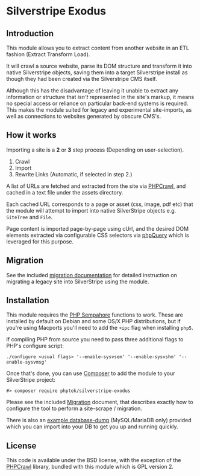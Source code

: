 # Silverstripe Exodus

## Introduction

This module allows you to extract content from another website in an ETL fashion (Extract Transform Load).

It will crawl a source website, parse its DOM structure and transform it into native Silverstripe objects, saving
them into a target Silverstripe install as though they had been created
via the Silverstripe CMS itself.

Although this has the disadvantage of leaving it unable to extract any information
or structure that _isn't_ represented in the site's markup, it means no special access
or reliance on particular back-end systems is required. This makes the module suited
for legacy and experimental site-imports, as well as connections to websites generated
by obscure CMS's.

## How it works

Importing a site is a __2__ or __3__ step process (Depending on user-selection).

 1. Crawl
 2. Import
 3. Rewrite Links (Automatic, if selected in step 2.)
 
A list of URLs are fetched and extracted from the site via [PHPCrawl](http://cuab.de/),
and cached in a text file under the assets directory.

Each cached URL corresponds to a page or asset (css, image, pdf etc) that the module
will attempt to import into native SilverStripe objects e.g. `SiteTree` and `File`.

Page content is imported page-by-page using cUrl, and the desired DOM elements
extracted via configurable CSS selectors via [phpQuery](https://github.com/electrolinux/phpquery)
which is leveraged for this purpose.

## Migration

See the included [migration documentation](docs/en/migration.md) for detailed
instruction on migrating a legacy site into SilverStripe using the module.

## Installation

This module requires the [PHP Sempahore](http://php.net/manual/en/book.sem.php)
functions to work. These are installed by default on Debian and some OS/X PHP
distributions, but if you're using Macports you'll need to add the `+ipc` flag
when installing `php5`.

If compiling PHP from source you need to pass three additional flags to PHP's
configure script:

	./configure <usual flags> '--enable-sysvsem' '--enable-sysvshm' '--enable-sysvmsg'

Once that's done, you can use [Composer](http://getcomposer.org) to add the module
to your SilverStripe project:

    #> composer require phptek/silverstripe-exodus

Please see the included [Migration](docs/en/migration.md) document, that describes
exactly how to configure the tool to perform a site-scrape / migration.

There is also an [example database-dump](docs/en/example.sql) (MySQL/MariaDB only)
provided which you can import into your DB to get you up and running quickly.

## License

This code is available under the BSD license, with the exception of the [PHPCrawl](https://github.com/crispy-computing-machine/phpcrawl/)
library, bundled with this module which is GPL version 2.
